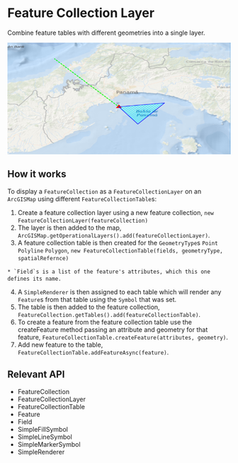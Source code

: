 # Feature Collection Layer

Combine feature tables with different geometries into a single layer.

<img src="FeatureCollectionLayer.png"/>

## How it works

To display a `FeatureCollection` as a `FeatureCollectionLayer` on an `ArcGISMap` using different `FeatureCollectionTable`s:


  1. Create a feature collection layer using a new feature collection, `new FeatureCollectionLayer(featureCollection)`
  2. The layer is then added to the map, `ArcGISMap.getOperationalLayers().add(featureCollectionLayer)`.
  3. A feature collection table is then created for the `GeometryType`s `Point` `Polyline` `Polygon`, `new FeatureCollectionTable(fields, geometryType, spatialRefernce)`
  
    * `Field`s is a list of the feature's attributes, which this one defines its name.
  4. A `SimpleRenderer` is then assigned to each table which will render any `Feature`s from that table using the `Symbol` that was set.
  5. The table is then added to the feature collection, `FeatureCollection.getTables().add(featureCollectionTable)`.
  6. To create a feature from the feature collection table use the createFeature method passing an attribute and geometry for that feature, `FeatureCollectionTable.createFeature(attributes, geometry)`.
  7. Add new feature to the table, `FeatureCollectionTable.addFeatureAsync(feature)`.


## Relevant API


  * FeatureCollection
  * FeatureCollectionLayer
  * FeatureCollectionTable
  * Feature
  * Field
  * SimpleFillSymbol
  * SimpleLineSymbol
  * SimpleMarkerSymbol
  * SimpleRenderer

